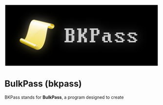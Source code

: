 <div align="center">
<img src="./bkpass logo.png" width=500 height=200>
</div>

# BulkPass (bkpass)

BKPass stands for **BulkPass**, a program designed to create 